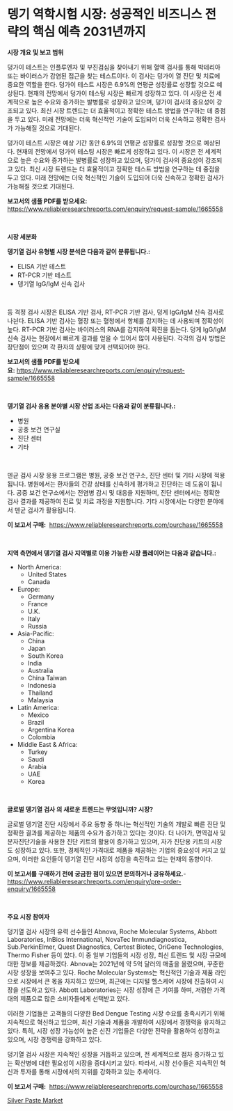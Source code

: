 <p><h1>뎅기 역학시험 시장: 성공적인 비즈니스 전략의 핵심 예측 2031년까지</h1></p><p><strong>시장 개요 및 보고 범위</strong></p>
<p><p>덩가이 테스트는 인플루엔자 및 부진검심을 찾아내기 위해 혈액 검사를 통해 박테리아 또는 바이러스가 감염된 접근을 찾는 테스트이다. 이 검사는 덩가이 열 진단 및 치료에 중요한 역할을 한다. 덩가이 테스트 시장은 6.9%의 연평균 성장률로 성장할 것으로 예상된다. 현재의 전망에서 덩가이 테스팅 시장은 빠르게 성장하고 있다. 이 시장은 전 세계적으로 높은 수요와 증가하는 발병률로 성장하고 있으며, 덩가이 검사의 중요성이 강조되고 있다. 최신 시장 트렌드는 더 효율적이고 정확한 테스트 방법을 연구하는 데 중점을 두고 있다. 미래 전망에는 더욱 혁신적인 기술이 도입되어 더욱 신속하고 정확한 검사가 가능해질 것으로 기대된다. </p><p>덩가이 테스트 시장은 예상 기간 동안 6.9%의 연평균 성장률로 성장할 것으로 예상된다. 현재의 전망에서 덩가이 테스팅 시장은 빠르게 성장하고 있다. 이 시장은 전 세계적으로 높은 수요와 증가하는 발병률로 성장하고 있으며, 덩가이 검사의 중요성이 강조되고 있다. 최신 시장 트렌드는 더 효율적이고 정확한 테스트 방법을 연구하는 데 중점을 두고 있다. 미래 전망에는 더욱 혁신적인 기술이 도입되어 더욱 신속하고 정확한 검사가 가능해질 것으로 기대된다.</p></p>
<p><strong>보고서의 샘플 PDF를 받으세요:</strong> <a href="https://www.reliableresearchreports.com/enquiry/request-sample/1665558">https://www.reliableresearchreports.com/enquiry/request-sample/1665558</a></p>
<p>&nbsp;</p>
<p><strong>시장 세분화</strong></p>
<p><strong>뎅기열 검사 유형별 시장 분석은 다음과 같이 분류됩니다.:</strong></p>
<p><ul><li>ELISA 기반 테스트</li><li>RT-PCR 기반 테스트</li><li>뎅기열 IgG/IgM 신속 검사</li></ul></p>
<p>&nbsp;</p>
<p><p>등 격정 검사 시장은 ELISA 기반 검사, RT-PCR 기반 검사, 덩게 IgG/IgM 신속 검사로 나뉜다. ELISA 기반 검사는 혈장 또는 혈청에서 항체를 감지하는 데 사용되며 정확성이 높다. RT-PCR 기반 검사는 바이러스의 RNA를 감지하여 확진을 돕는다. 덩게 IgG/IgM 신속 검사는 현장에서 빠르게 결과를 얻을 수 있어서 많이 사용된다. 각각의 검사 방법은 장단점이 있으며 각 환자의 상황에 맞게 선택되어야 한다.</p></p>
<p><strong>보고서의 샘플 PDF를 받으세요:</strong>&nbsp;<a href="https://www.reliableresearchreports.com/enquiry/request-sample/1665558">https://www.reliableresearchreports.com/enquiry/request-sample/1665558</a></p>
<p>&nbsp;</p>
<p><strong> 뎅기열 검사 응용 분야별 시장 산업 조사는 다음과 같이 분류됩니다.:</strong></p>
<p><ul><li>병원</li><li>공중 보건 연구실</li><li>진단 센터</li><li>기타</li></ul></p>
<p>&nbsp;</p>
<p><p>덴균 검사 시장 응용 프로그램은 병원, 공중 보건 연구소, 진단 센터 및 기타 시장에 적용됩니다. 병원에서는 환자들의 건강 상태를 신속하게 평가하고 진단하는 데 도움이 됩니다. 공중 보건 연구소에서는 전염병 감시 및 대응을 지원하며, 진단 센터에서는 정확한 검사 결과를 제공하여 진료 및 치료 과정을 지원합니다. 기타 시장에서는 다양한 분야에서 덴균 검사가 활용됩니다.</p></p>
<p><strong>이 보고서 구매:</strong>&nbsp; <a href="https://www.reliableresearchreports.com/purchase/1665558">https://www.reliableresearchreports.com/purchase/1665558</a></p>
<p>&nbsp;</p>
<p><strong>지역 측면에서 뎅기열 검사 지역별로 이용 가능한 시장 플레이어는 다음과 같습니다.:</strong></p>
<p><ul>
    <li>
        North America:
        <ul>
            <li>United States</li>
            <li>Canada</li>
        </ul>
    </li>
    <li>
        Europe:
        <ul>
            <li>Germany</li>
            <li>France</li>
            <li>U.K.</li>
            <li>Italy</li>
            <li>Russia</li>
        </ul>
    </li>
    <li>
        Asia-Pacific:
        <ul>
            <li>China</li>
            <li>Japan</li>
            <li>South Korea</li>
            <li>India</li>
            <li>Australia</li>
            <li>China Taiwan</li>
            <li>Indonesia</li>
            <li>Thailand</li>
            <li>Malaysia</li>
        </ul>
    </li>
    <li>
        Latin America:
        <ul>
            <li>Mexico</li>
            <li>Brazil</li>
            <li>Argentina Korea</li>
            <li>Colombia</li>
        </ul>
    </li>
    <li>
        Middle East & Africa:
        <ul>
            <li>Turkey</li>
            <li>Saudi</li>
            <li>Arabia</li>
            <li>UAE</li>
            <li>Korea</li>
        </ul>
    </li>
    </ul></p>
<p>&nbsp;</p>
<p><strong>글로벌 뎅기열 검사 의 새로운 트렌드는 무엇입니까? 시장?</strong></p>
<p><p>글로벌 뎅기열 진단 시장에서 주요 동향 중 하나는 혁신적인 기술의 개발로 빠른 진단 및 정확한 결과를 제공하는 제품의 수요가 증가하고 있다는 것이다. 더 나아가, 면역검사 및 분자진단기술을 사용한 진단 키트의 활용이 증가하고 있으며, 자가 진단용 키트의 시장도 성장하고 있다. 또한, 경제적인 가격대로 제품을 제공하는 기업의 중요성이 커지고 있으며, 이러한 요인들이 뎅기열 진단 시장의 성장을 촉진하고 있는 현재의 동향이다.</p></p>
<p><strong>이 보고서를 구매하기 전에 궁금한 점이 있으면 문의하거나 공유하세요.</strong>- <a href="https://www.reliableresearchreports.com/enquiry/pre-order-enquiry/1665558">https://www.reliableresearchreports.com/enquiry/pre-order-enquiry/1665558</a></p>
<p>&nbsp;</p>
<p><strong>주요 시장 참여자</strong></p>
<p><p>덩기열 검사 시장의 유력 선수들인 Abnova, Roche Molecular Systems, Abbott Laboratories, InBios International, NovaTec Immundiagnostica, Sub.PerkinElmer, Quest Diagnostics, Certest Biotec, OriGene Technologies, Thermo Fisher 등이 있다. 이 중 일부 기업들의 시장 성장, 최신 트렌드 및 시장 규모에 대한 정보를 제공하겠다. Abnova는 2021년에 약 5억 달러의 매출을 올렸으며, 꾸준한 시장 성장을 보여주고 있다. Roche Molecular Systems는 혁신적인 기술과 제품 라인으로 시장에서 큰 몫을 차지하고 있으며, 최근에는 디지털 헬스케어 시장에 진출하여 시장을 선도하고 있다. Abbott Laboratories는 시장 성장에 큰 기여를 하며, 저렴한 가격대의 제품으로 많은 소비자들에게 선택받고 있다.</p><p>이러한 기업들은 고객들의 다양한 Bed Dengue Testing 시장 수요를 충족시키기 위해 지속적으로 혁신하고 있으며, 최신 기술과 제품을 개발하여 시장에서 경쟁력을 유지하고 있다. 특히, 시장 성장 가능성이 높은 신진 기업들은 다양한 전략을 활용하여 성장하고 있으며, 시장 경쟁력을 강화하고 있다.</p><p>덩기열 검사 시장은 지속적인 성장을 거듭하고 있으며, 전 세계적으로 점차 증가하고 있는 확산병에 대한 필요성이 시장을 증대시키고 있다. 따라서, 시장 선수들은 지속적인 혁신과 투자를 통해 시장에서의 지위를 강화하고 있는 추세이다.</p></p>
<p><strong>이 보고서 구매:</strong>&nbsp;&nbsp;<a href="https://www.reliableresearchreports.com/purchase/1665558">https://www.reliableresearchreports.com/purchase/1665558</a></p>
<p><p><a href="https://fearless-okapi-6c8.notion.site/Silver-Paste-Market-Share-Market-New-Trends-Analysis-Report-By-Type-By-Application-By-End-use-B-a3c778f3b2a440e9b3906ec56525e614">Silver Paste Market</a></p></p>
